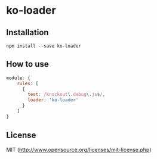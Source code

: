 # ko-loader

## Installation

`npm install --save ko-loader`

## How to use

```javascript
module: {
    rules: [
      { 
      	test: /knockout\.debug\.js$/, 
      	loader: 'ko-loader'
      }
    ]
}
```

## License

MIT (http://www.opensource.org/licenses/mit-license.php)
